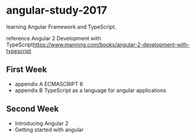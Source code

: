 # angular-study-2017
learning Angular Framework and TypeScript.

reference 
Angular 2 Development with TypeScript<https://www.manning.com/books/angular-2-development-with-typescript>

## First Week
* appendix A ECMASCRIPT 6
* appendix B TypeScript as a language for angular applications

## Second Week
* Introducing Angular 2
* Getting started with angular

